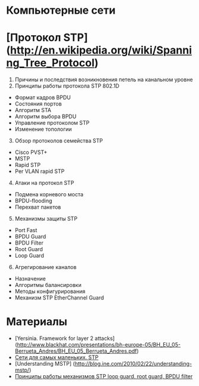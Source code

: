 # Компьютерные сети

# [Протокол STP] (http://en.wikipedia.org/wiki/Spanning_Tree_Protocol)

1. Причины и последствия возникновения петель на канальном уровне
2. Принципы работы протокола STP 802.1D
  * Формат кадров BPDU
  * Состояния портов
  * Алгоритм STA
  * Алгоритм выбора BPDU
  * Управление протоколом STP
  * Изменение топологии
3. Обзор протоколов семейства STP
  * Cisco PVST+
  * MSTP
  * Rapid STP
  * Per VLAN rapid STP
4. Атаки на протокол STP
  * Подмена корневого моста
  * BPDU-flooding
  * Перехват пакетов
5. Механизмы защиты STP
  * Port Fast
  * BPDU Guard 
  * BPDU Filter
  * Root Guard
  * Loop Guard
6. Агрегирование каналов
  * Назначение
  * Алгоритмы балансировки 
  * Методы конфигурирования
  * Механизм STP EtherChannel Guard
  
# Материалы
* [Yersinia. Framework for layer 2 attacks] (http://www.blackhat.com/presentations/bh-europe-05/BH_EU_05-Berrueta_Andres/BH_EU_05_Berrueta_Andres.pdf)
* [Сети для самых маленьких. STP](http://habrahabr.ru/post/143768/)
* [Understanding MSTP] (http://blog.ine.com/2010/02/22/understanding-mstp/)
* [Принципы работы механизмов STP loop guard, root guard, BPDU filter](http://www.youtube.com/watch?v=R8gU6wJYiO4)
